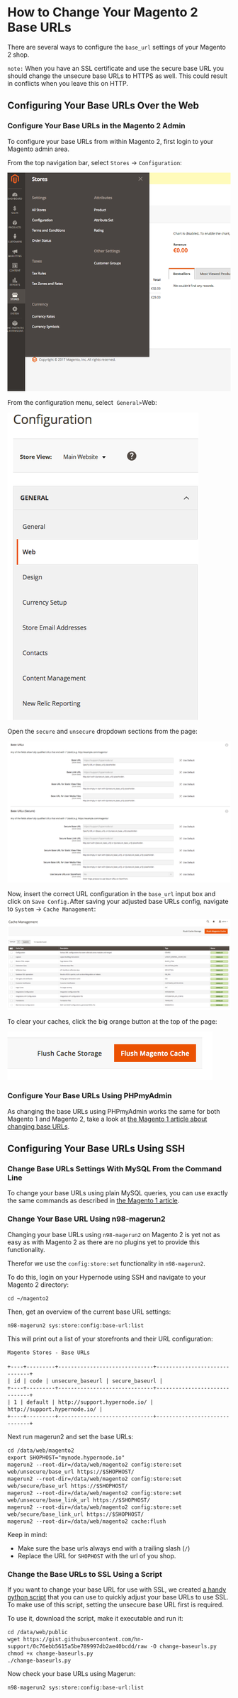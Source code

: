 <!-- source: https://support.hypernode.com/en/ecommerce/magento-2/how-to-change-your-magento-2-base-urls/ -->
# How to Change Your Magento 2 Base URLs

There are several ways to configure the `base_url` settings of your Magento 2 shop.

`note:` When you have an SSL certificate and use the secure base URL you should change the unsecure base URLs to HTTPS as well. This could result in conflicts when you leave this on HTTP.


Configuring Your Base URLs Over the Web
---------------------------------------

### Configure Your Base URLs in the Magento 2 Admin

To configure your base URLs from within Magento 2, first login to your Magento admin area.

From the top navigation bar, select `Stores` -> `Configuration`:

![](_res/ep0Mt1rX3owfCnOU-HnyBmjoVvkkMyCtMA.png)

From the configuration menu, select  `General>`Web:

![](_res/B2xpxxshwDAFcGcbwd8cANYHV20rFGNL4Q.png)

Open the `secure` and `unsecure` dropdown sections from the page:

![](_res/iR9B-sW0JikGTaE4ap33WSG0dS0t0Xs8_w.png)

Now, insert the correct URL configuration in the `base_url` input box and click on `Save Config.`After saving your adjusted base URLs config, navigate to `System` -> `Cache Management`:

![](_res/dTk8ykJSj30B6OkeNtZaDAnjUazpt6U7IQ.png)

To clear your caches, click the big orange button at the top of the page:

![](_res/jMHlr7NgkCi7GQTLH4yWTMN_IinD2GT4yQ.png)

### Configure Your Base URLs Using PHPmyAdmin

As changing the base URLs using PHPmyAdmin works the same for both Magento 1 and Magento 2, take a look at [the Magento 1 article about changing base URLs](https://support.hypernode.com/knowledgebase/change-baseurl-magento1/#Configure_your_base_URLs_usingphpMyAdmin).

Configuring Your Base URLs Using SSH
------------------------------------

### Change Base URLs Settings With MySQL From the Command Line

To change your base URLs using plain MySQL queries, you can use exactly the same commands as described in [the Magento 1 article](https://support.hypernode.com/knowledgebase/change-baseurl-magento1/#Change_base_URL8217s_settings_with_mysql_from_the_command_line).

### Change Your Base URL Using n98-magerun2

Changing your base URLs using `n98-magerun2` on Magento 2 is yet not as easy as with Magento 2 as there are no plugins yet to provide this functionality.

Therefor we use the `config:store:set` functionality in `n98-magerun2`.

To do this, login on your Hypernode using SSH and navigate to your Magento 2 directory:

```nginx
cd ~/magento2
```
Then, get an overview of the current base URL settings:

```nginx
n98-magerun2 sys:store:config:base-url:list
```
This will print out a list of your storefronts and their URL configuration:

```nginx
Magento Stores - Base URLs

+----+---------+------------------------------+------------------------------+
| id | code | unsecure_baseurl | secure_baseurl |
+----+---------+------------------------------+------------------------------+
| 1 | default | http://support.hypernode.io/ | http://support.hypernode.io/ |
+----+---------+------------------------------+------------------------------+
```
Next run magerun2 and set the base URLs:

```nginx
cd /data/web/magento2
export SHOPHOST="mynode.hypernode.io"
magerun2 --root-dir=/data/web/magento2 config:store:set web/unsecure/base_url https://$SHOPHOST/
magerun2 --root-dir=/data/web/magento2 config:store:set web/secure/base_url https://$SHOPHOST/
magerun2 --root-dir=/data/web/magento2 config:store:set web/unsecure/base_link_url https://$SHOPHOST/
magerun2 --root-dir=/data/web/magento2 config:store:set web/secure/base_link_url https://$SHOPHOST/
magerun2 --root-dir=/data/web/magento2 cache:flush
```
Keep in mind:

* Make sure the base urls always end with a trailing slash (`/`)
* Replace the URL for `SHOPHOST` with the url of you shop.

### Change the Base URLs to SSL Using a Script

If you want to change your base URL for use with SSL, we created [a handy python script](https://gist.github.com/hn-support/083aabc8f9125b29098454cee1f25c89) that you can use to quickly adjust your base URLs to use SSL. To make use of this script, setting the unsecure base URL first is required.

To use it, download the script, make it executable and run it:

```nginx
cd /data/web/public
wget https://gist.githubusercontent.com/hn-support/0c76ebb5615a5be789997db2ae40bcdd/raw -O change-baseurls.py
chmod +x change-baseurls.py
./change-baseurls.py
```
Now check your base URLs using Magerun:

```nginx
n98-magerun2 sys:store:config:base-url:list
```

